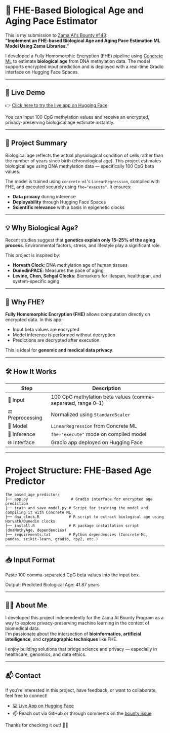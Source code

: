 # 🧬 FHE-Based Biological Age and Aging Pace Estimator

This is my submission to [Zama AI's Bounty #143](https://github.com/zama-ai/bounty-program/issues/143):  
**"Implement an FHE-based Biological Age and Aging Pace Estimation ML Model Using Zama Libraries."**

I developed a Fully Homomorphic Encryption (FHE) pipeline using [Concrete ML](https://github.com/zama-ai/concrete-ml) to estimate **biological age** from DNA methylation data. The model supports encrypted input prediction and is deployed with a real-time Gradio interface on Hugging Face Spaces.

---

## 🚀 Live Demo

👉 [Click here to try the live app on Hugging Face](https://huggingface.co/spaces/CAT-ROM/fhe-biological-age-predictor)

You can input 100 CpG methylation values and receive an encrypted, privacy-preserving biological age estimate instantly.

---

## 📌 Project Summary

Biological age reflects the actual physiological condition of cells rather than the number of years since birth (chronological age). This project estimates biological age using DNA methylation data — specifically 100 CpG beta values.

The model is trained using `concrete-ml`'s `LinearRegression`, compiled with FHE, and executed securely using `fhe="execute"`. It ensures:
- **Data privacy** during inference
- **Deployability** through Hugging Face Spaces
- **Scientific relevance** with a basis in epigenetic clocks

---

## 💡 Why Biological Age?

Recent studies suggest that **genetics explain only 15–25% of the aging process**. Environmental factors, stress, and lifestyle play a significant role.

This project is inspired by:

- **Horvath Clock**: DNA methylation age of human tissues
- **DunedinPACE**: Measures the pace of aging
- **Levine, Chen, Sehgal Clocks**: Biomarkers for lifespan, healthspan, and system-specific aging

---

## 🔐 Why FHE?

**Fully Homomorphic Encryption (FHE)** allows computation directly on encrypted data. In this app:
- Input beta values are encrypted
- Model inference is performed without decryption
- Predictions are decrypted after execution

This is ideal for **genomic and medical data privacy**.

---

## 🛠️ How It Works

| Step | Description |
|------|-------------|
| 🧬 Input | 100 CpG methylation beta values (comma-separated, range 0–1) |
| ⚖️ Preprocessing | Normalized using `StandardScaler` |
| 🧠 Model | `LinearRegression` from Concrete ML |
| 🔐 Inference | `fhe="execute"` mode on compiled model |
| 🌐 Interface | Gradio app deployed on Hugging Face |

---

# Project Structure: FHE-Based Age Predictor

```plaintext
fhe_based_age_predictor/
├── app.py                   # Gradio interface for encrypted age prediction
├── train_and_save_model.py # Script for training the model and compiling it with Concrete ML
├── dna_clock.R             # R script to extract biological age using Horvath/Dunedin clocks
├── install.R               # R package installation script (dnaMethyAge, dependencies)
├── requirements.txt        # Python dependencies (Concrete-ML, pandas, scikit-learn, gradio, rpy2, etc.)
```


---

## 📥 Input Format

Paste 100 comma-separated CpG beta values into the input box.

Output: Predicted Biological Age: 41.87 years

---

## 👩‍💻 About Me

I developed this project independently for the Zama AI Bounty Program as a way to explore privacy-preserving machine learning in the context of biomedical data.  
I'm passionate about the intersection of **bioinformatics**, **artificial intelligence**, and **cryptographic techniques** like FHE.

I enjoy building solutions that bridge science and privacy — especially in healthcare, genomics, and data ethics.

---

## 📬 Contact

If you’re interested in this project, have feedback, or want to collaborate, feel free to connect!

- 💻 [Live App on Hugging Face](https://huggingface.co/spaces/CAT-ROM/fhe-biological-age-predictor)
- 📫 Reach out via GitHub or through comments on the [bounty issue](https://github.com/zama-ai/bounty-program/issues/143)

Thanks for checking it out! 🧬🔐








